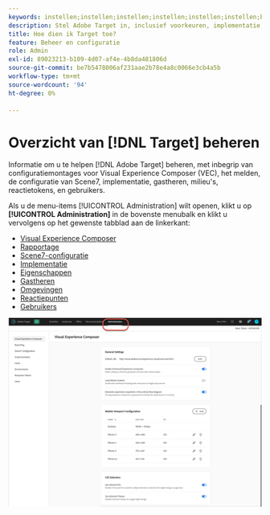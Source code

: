 ```yaml
---
keywords: instellen;instellen;instellen;instellen;instellen;instellen;beheer
description: Stel Adobe Target in, inclusief voorkeuren, implementatie, gebruikersbeheer, eigenschappen, Scene7-configuratie, hostbeheer en reactietokens.
title: Hoe dien ik Target toe?
feature: Beheer en configuratie
role: Admin
exl-id: 89023213-b109-4d07-af4e-4b8da481806d
source-git-commit: be7b5478006af231aae2b78e4a8c0066e3cb4a5b
workflow-type: tm+mt
source-wordcount: '94'
ht-degree: 0%

---
```


# Overzicht van [!DNL Target] beheren

Informatie om u te helpen [!DNL Adobe Target] beheren, met inbegrip van configuratiemontages voor Visual Experience Composer (VEC), het melden, de configuratie van Scene7, implementatie, gastheren, milieu&#39;s, reactietokens, en gebruikers.

Als u de menu-items [!UICONTROL Administration] wilt openen, klikt u op **[!UICONTROL Administration]** in de bovenste menubalk en klikt u vervolgens op het gewenste tabblad aan de linkerkant:

* [Visual Experience Composer](/help/administrating-target/visual-experience-composer-set-up.md)
* [Rapportage](/help/administrating-target/reporting.md)
* [Scene7-configuratie](/help/administrating-target/scene7-settings.md)
* [Implementatie](/help/c-implementing-target/implementing-target.md)
* [Eigenschappen](/help/administrating-target/c-user-management/property-channel/property-channel.md)
* [Gastheren](/help/administrating-target/hosts.md)
* [Omgevingen](/help/administrating-target/environments.md)
* [Reactiepunten](/help/administrating-target/response-tokens.md)
* [Gebruikers](/help/administrating-target/c-user-management/user-management.md)

![Menu Adobe Target-beheer](/help/administrating-target/assets/administration.png)
